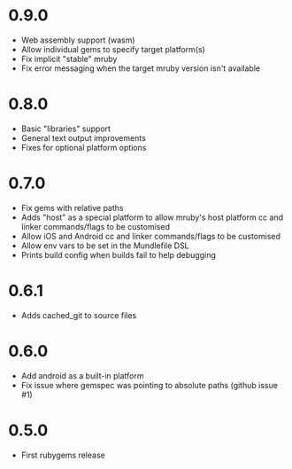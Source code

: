 # 0.9.0

* Web assembly support (wasm)
* Allow individual gems to specify target platform(s)
* Fix implicit "stable" mruby
* Fix error messaging when the target mruby version isn't available

# 0.8.0

* Basic "libraries" support
* General text output improvements
* Fixes for optional platform options

# 0.7.0

* Fix gems with relative paths
* Adds "host" as a special platform to allow mruby's host platform cc and linker commands/flags to be customised
* Allow iOS and Android cc and linker commands/flags to be customised
* Allow env vars to be set in the Mundlefile DSL
* Prints build config when builds fail to help debugging

# 0.6.1

* Adds cached_git to source files

# 0.6.0

* Add android as a built-in platform
* Fix issue where gemspec was pointing to absolute paths (github issue #1)

# 0.5.0

* First rubygems release
